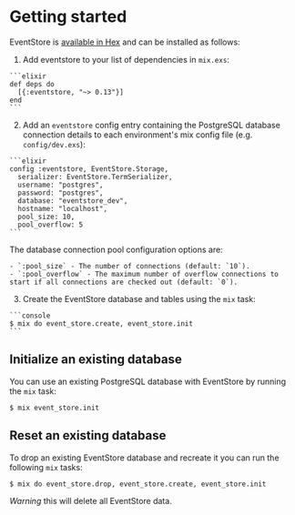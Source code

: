 # Getting started

EventStore is [available in Hex](https://hex.pm/packages/eventstore) and can be installed as follows:

  1. Add eventstore to your list of dependencies in `mix.exs`:

    ```elixir    
    def deps do
      [{:eventstore, "~> 0.13"}]
    end
    ```

  2. Add an `eventstore` config entry containing the PostgreSQL database connection details to each environment's mix config file (e.g. `config/dev.exs`):

    ```elixir
    config :eventstore, EventStore.Storage,
      serializer: EventStore.TermSerializer,
      username: "postgres",
      password: "postgres",
      database: "eventstore_dev",
      hostname: "localhost",
      pool_size: 10,
      pool_overflow: 5
    ```

  The database connection pool configuration options are:

    - `:pool_size` - The number of connections (default: `10`).
    - `:pool_overflow` - The maximum number of overflow connections to start if all connections are checked out (default: `0`).

  3. Create the EventStore database and tables using the `mix` task:

    ```console
    $ mix do event_store.create, event_store.init
    ```

## Initialize an existing database

You can use an existing PostgreSQL database with EventStore by running the `mix` task:

```console
$ mix event_store.init
```

## Reset an existing database

To drop an existing EventStore database and recreate it you can run the following `mix` tasks:

```console
$ mix do event_store.drop, event_store.create, event_store.init
```

*Warning* this will delete all EventStore data.
